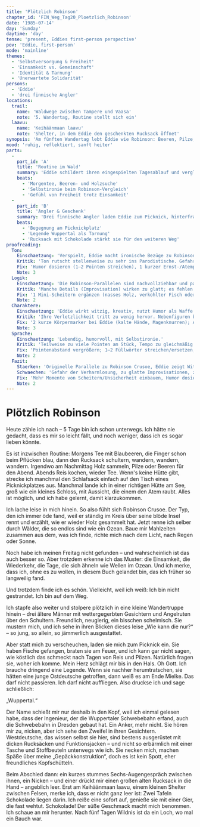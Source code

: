 ```yaml
---
title: 'Plötzlich Robinson'
chapter_id: 'FIN_Weg_Tag20_Ploetzlich_Robinson'
date: '1985-07-14'
day: 'Sunday'
daytime: 'day'
tense: 'present, Eddies first-person perspective'
pov: 'Eddie, first-person'
mode: 'mainline'
themes:
  - 'Selbstversorgung & Freiheit'
  - 'Einsamkeit vs. Gemeinschaft'
  - 'Identität & Tarnung'
  - 'Unerwartete Solidarität'
persons:
  - 'Eddie'
  - 'drei finnische Angler'
locations:
  trail:
    name: 'Waldwege zwischen Tampere und Vaasa'
    note: '5. Wandertag, Routine stellt sich ein'
  laavu:
    name: 'Keihäänmaan laavu'
    note: 'Shelter, in dem Eddie den geschenkten Rucksack öffnet'
synopsis: 'Am fünften Wandertag lebt Eddie wie Robinson: Beeren, Pilze, Tee, Wald; drei Angler laden sie zum Fisch ein, zweifeln an ihrer Legende und schenken ihr einen Rucksack mit Schokolade – sie begreift, dass sie trotz Tarnung Verbündete findet.'
mood: 'ruhig, reflektiert, sanft heiter'
parts:
  -
    part_id: 'A'
    title: 'Routine im Wald'
    summary: 'Eddie schildert ihren eingespielten Tagesablauf und vergleicht sich mit Robinson Crusoe.'
    beats:
      - 'Morgentee, Beeren- und Holzsuche'
      - 'Selbstironie beim Robinson-Vergleich'
      - 'Gefühl von Freiheit trotz Einsamkeit'
  -
    part_id: 'B'
    title: 'Angler & Geschenk'
    summary: 'Drei finnische Angler laden Eddie zum Picknick, hinterfragen ihre Legende und schenken ihr einen Rucksack mit Schokolade.'
    beats:
      - 'Begegnung am Picknickplatz'
      - 'Legende Wuppertal als Tarnung'
      - 'Rucksack mit Schokolade stärkt sie für den weiteren Weg'
proofreading:
  Ton:
    Einschaetzung: 'Verspielt, Eddie macht ironische Bezüge zu Robinson Crusoe, beschreibt ihre Lage mit Humor.'
    Kritik: 'Ton rutscht stellenweise zu sehr ins Parodistische. Gefahr, dass die Bedrohung der Lage zu leicht wirkt.'
    Fix: 'Humor dosieren (1–2 Pointen streichen), 1 kurzer Ernst-/Atempunkt (Stille, in den Wald horchen), Füllwort „irgendwie“ vermeiden.'
    Note: 3
  Logik:
    Einschaetzung: 'Die Robinson-Parallelen sind nachvollziehbar und passen als jugendliche Strategie, sich Mut zu machen.'
    Kritik: 'Manche Details (Improvisation) wirken zu glatt; es fehlen Stolperer oder Fehler, die es realistischer machen würden.'
    Fix: '1 Mini-Scheitern ergänzen (nasses Holz, verkohlter Fisch oder kurzer Fehlpfad), um Realismus zu erhöhen.'
    Note: 2
  Charaktere:
    Einschaetzung: 'Eddie wirkt witzig, kreativ, nutzt Humor als Waffe gegen Angst.'
    Kritik: 'Ihre Verletzlichkeit tritt zu wenig hervor. Nebenfiguren bleiben unsichtbar, Eddie erzählt allein.'
    Fix: '2 kurze Körpermarker bei Eddie (kalte Hände, Magenknurren); Anglern je 1 Mikrodetail (Stimme, Geste, Rauch-/Fischgeruch).'
    Note: 3
  Sprache:
    Einschaetzung: 'Lebendig, humorvoll, mit Selbstironie.'
    Kritik: 'Teilweise zu viele Pointen am Stück, Tempo zu gleichmäßig. Füllwörter wie ''irgendwie'' tauchen häufiger auf.'
    Fix: 'Pointenabstand vergrößern; 1–2 Füllwörter streichen/ersetzen; 1–2 längere Sätze teilen; 1 rotziger Kurzsatz als Kontrast.'
    Note: 2
  Fazit:
    Staerken: 'Originelle Parallele zu Robinson Crusoe, Eddie zeigt Witz und Fantasie.'
    Schwaechen: 'Gefahr der Verharmlosung, zu glatte Improvisationen, zu viele Pointen.'
    Fix: 'Mehr Momente von Scheitern/Unsicherheit einbauen, Humor dosieren, Füllwörter straffen.'
    Note: 2
---
```


# Plötzlich Robinson

Heute zähle ich nach – 5 Tage bin ich schon unterwegs. Ich hätte nie gedacht,
dass es mir so leicht fällt, und noch weniger, dass ich es sogar lieben könnte.

Es ist inzwischen Routine: Morgens Tee mit Blaubeeren, die Finger schon beim
Pflücken blau, dann den Rucksack schultern, wandern, wandern, wandern. Irgendwo
am Nachmittag Holz sammeln, Pilze oder Beeren für den Abend. Abends Reis kochen,
wieder Tee. Wenn's keine Hütte gibt, strecke ich manchmal den Schlafsack einfach
auf den Tisch eines Picknickplatzes aus. Manchmal lande ich in einer richtigen
Hütte am See, groß wie ein kleines Schloss, mit Aussicht, die einem den Atem
raubt. Alles ist möglich, und ich habe gelernt, damit klarzukommen.

Ich lache leise in mich hinein. So also fühlt sich Robinson Crusoe. Der Typ, den
ich immer öde fand, weil er ständig im Kreis über seine blöde Insel rennt und
erzählt, wie er wieder Holz gesammelt hat. Jetzt renne ich selber durch Wälder,
die so endlos sind wie ein Ozean. Baue mir Mahlzeiten zusammen aus dem, was ich
finde, richte mich nach dem Licht, nach Regen oder Sonne.

Noch habe ich meinen Freitag nicht gefunden – und wahrscheinlich ist das auch
besser so. Aber trotzdem erkenne ich das Muster: die Einsamkeit, die Wiederkehr,
die Tage, die sich ähneln wie Wellen im Ozean. Und ich merke, dass ich, ohne es
zu wollen, in diesem Buch gelandet bin, das ich früher so langweilig fand.

Und trotzdem finde ich es schön. Vielleicht, weil ich weiß: Ich bin nicht
gestrandet. Ich bin auf dem Weg.

Ich stapfe also weiter und stolpere plötzlich in eine kleine Wandertruppe hinein
– drei ältere Männer mit wettergegerbten Gesichtern und Angelruten über den
Schultern. Freundlich, neugierig, ein bisschen schelmisch. Sie mustern mich, und
ich sehe in ihren Blicken dieses leise „Wie kann die nur?“ – so jung, so allein,
so jämmerlich ausgestattet.

Aber statt mich zu verscheuchen, laden sie mich zum Picknick ein. Sie haben
Fische gefangen, braten sie am Feuer, und ich kann gar nicht sagen, wie köstlich
das schmeckt nach Tagen von Reis und Pilzen. Natürlich fragen sie, woher ich
komme. Mein Herz schlägt mir bis in den Hals. Oh Gott. Ich brauche dringend eine
Legende. Wenn sie nachher herumtratschen, sie hätten eine junge Ostdeutsche
getroffen, dann weiß es am Ende Mielke. Das darf nicht passieren. Ich darf nicht
auffliegen. Also druckse ich und sage schließlich:

„Wuppertal.“

Der Name schießt mir nur deshalb in den Kopf, weil ich einmal gelesen habe, dass
der Ingenieur, der die Wuppertaler Schwebebahn erfand, auch die Schwebebahn in
Dresden gebaut hat. Ein Anker, mehr nicht. Sie hören mir zu, nicken, aber ich
sehe den Zweifel in ihren Gesichtern. Westdeutsche, das wissen selbst sie hier,
sind bestens ausgerüstet mit dicken Rucksäcken und Funktionsjacken – und nicht
so erbärmlich mit einer Tasche und Stoffbeuteln unterwegs wie ich. Sie necken
mich, machen Späße über meine „Gepäckkonstruktion“, doch es ist kein Spott, eher
freundliches Kopfschütteln.

Beim Abschied dann: ein kurzes stummes Sechs-Augengespräch zwischen ihnen, ein
Nicken – und einer drückt mir einen großen alten Rucksack in die Hand –
angeblich leer. Erst am Keihäänmaan laavu, einem kleinen Shelter zwischen
Felsen, merke ich, dass er nicht ganz leer ist: Zwei Tafeln Schokolade liegen
darin. Ich reiße eine sofort auf, genieße sie mit einer Gier, die fast wehtut.
Schokolade! Der süße Geschmack macht mich benommen. Ich schaue an mir herunter.
Nach fünf Tagen Wildnis ist da ein Loch, wo mal ein Bauch war.
